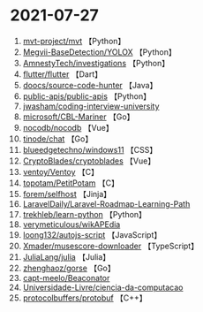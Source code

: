 # 2021-07-27

1. [mvt-project/mvt](https://github.com/mvt-project/mvt) 【Python】
2. [Megvii-BaseDetection/YOLOX](https://github.com/Megvii-BaseDetection/YOLOX) 【Python】
3. [AmnestyTech/investigations](https://github.com/AmnestyTech/investigations) 【Python】
4. [flutter/flutter](https://github.com/flutter/flutter) 【Dart】
5. [doocs/source-code-hunter](https://github.com/doocs/source-code-hunter) 【Java】
6. [public-apis/public-apis](https://github.com/public-apis/public-apis) 【Python】
7. [jwasham/coding-interview-university](https://github.com/jwasham/coding-interview-university) 
8. [microsoft/CBL-Mariner](https://github.com/microsoft/CBL-Mariner) 【Go】
9. [nocodb/nocodb](https://github.com/nocodb/nocodb) 【Vue】
10. [tinode/chat](https://github.com/tinode/chat) 【Go】
11. [blueedgetechno/windows11](https://github.com/blueedgetechno/windows11) 【CSS】
12. [CryptoBlades/cryptoblades](https://github.com/CryptoBlades/cryptoblades) 【Vue】
13. [ventoy/Ventoy](https://github.com/ventoy/Ventoy) 【C】
14. [topotam/PetitPotam](https://github.com/topotam/PetitPotam) 【C】
15. [forem/selfhost](https://github.com/forem/selfhost) 【Jinja】
16. [LaravelDaily/Laravel-Roadmap-Learning-Path](https://github.com/LaravelDaily/Laravel-Roadmap-Learning-Path) 
17. [trekhleb/learn-python](https://github.com/trekhleb/learn-python) 【Python】
18. [verymeticulous/wikAPEdia](https://github.com/verymeticulous/wikAPEdia) 
19. [loong132/autojs-script](https://github.com/loong132/autojs-script) 【JavaScript】
20. [Xmader/musescore-downloader](https://github.com/Xmader/musescore-downloader) 【TypeScript】
21. [JuliaLang/julia](https://github.com/JuliaLang/julia) 【Julia】
22. [zhenghaoz/gorse](https://github.com/zhenghaoz/gorse) 【Go】
23. [capt-meelo/Beaconator](https://github.com/capt-meelo/Beaconator) 
24. [Universidade-Livre/ciencia-da-computacao](https://github.com/Universidade-Livre/ciencia-da-computacao) 
25. [protocolbuffers/protobuf](https://github.com/protocolbuffers/protobuf) 【C++】
